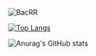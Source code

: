 ![BacRR](https://mir-s3-cdn-cf.behance.net/project_modules/max_1200/4ff07986208593.5d9a654e92f36.gif)

[![Top Langs](https://github-readme-stats.vercel.app/api/top-langs/?username=ndbac&layout=compact)](https://github.com/anuraghazra/github-readme-stats)

![Anurag's GitHub stats](https://github-readme-stats.vercel.app/api?username=ndbac&show_icons=true&theme=radical)
